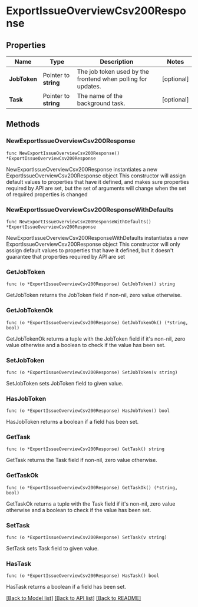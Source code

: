 # ExportIssueOverviewCsv200Response

## Properties

Name | Type | Description | Notes
------------ | ------------- | ------------- | -------------
**JobToken** | Pointer to **string** | The job token used by the frontend when polling for updates. | [optional] 
**Task** | Pointer to **string** | The name of the background task. | [optional] 

## Methods

### NewExportIssueOverviewCsv200Response

`func NewExportIssueOverviewCsv200Response() *ExportIssueOverviewCsv200Response`

NewExportIssueOverviewCsv200Response instantiates a new ExportIssueOverviewCsv200Response object
This constructor will assign default values to properties that have it defined,
and makes sure properties required by API are set, but the set of arguments
will change when the set of required properties is changed

### NewExportIssueOverviewCsv200ResponseWithDefaults

`func NewExportIssueOverviewCsv200ResponseWithDefaults() *ExportIssueOverviewCsv200Response`

NewExportIssueOverviewCsv200ResponseWithDefaults instantiates a new ExportIssueOverviewCsv200Response object
This constructor will only assign default values to properties that have it defined,
but it doesn't guarantee that properties required by API are set

### GetJobToken

`func (o *ExportIssueOverviewCsv200Response) GetJobToken() string`

GetJobToken returns the JobToken field if non-nil, zero value otherwise.

### GetJobTokenOk

`func (o *ExportIssueOverviewCsv200Response) GetJobTokenOk() (*string, bool)`

GetJobTokenOk returns a tuple with the JobToken field if it's non-nil, zero value otherwise
and a boolean to check if the value has been set.

### SetJobToken

`func (o *ExportIssueOverviewCsv200Response) SetJobToken(v string)`

SetJobToken sets JobToken field to given value.

### HasJobToken

`func (o *ExportIssueOverviewCsv200Response) HasJobToken() bool`

HasJobToken returns a boolean if a field has been set.

### GetTask

`func (o *ExportIssueOverviewCsv200Response) GetTask() string`

GetTask returns the Task field if non-nil, zero value otherwise.

### GetTaskOk

`func (o *ExportIssueOverviewCsv200Response) GetTaskOk() (*string, bool)`

GetTaskOk returns a tuple with the Task field if it's non-nil, zero value otherwise
and a boolean to check if the value has been set.

### SetTask

`func (o *ExportIssueOverviewCsv200Response) SetTask(v string)`

SetTask sets Task field to given value.

### HasTask

`func (o *ExportIssueOverviewCsv200Response) HasTask() bool`

HasTask returns a boolean if a field has been set.


[[Back to Model list]](../README.md#documentation-for-models) [[Back to API list]](../README.md#documentation-for-api-endpoints) [[Back to README]](../README.md)


